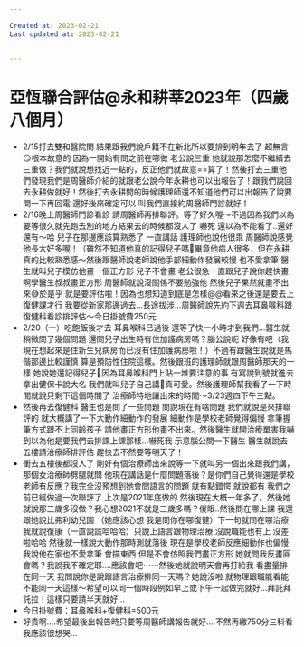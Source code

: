 ```yaml
---

Created at: 2023-02-21
Last updated at: 2023-02-21


---
```


# 亞恆聯合評估@永和耕莘2023年（四歲八個月）


* 2/15打去雙和醫院問 結果跟我們說戶籍不在新北所以要排到明年去了 超無言😏根本故意的 因為一開始有問之前在哪做 老公說三重 她就說那怎麼不繼續去三重做？我們就說想找近一點的，反正他們就故意==算了！然後打去三重他們發現我們是周醫師介紹的就跟老公說今年永耕也可以出報告了！跟我們說回去永耕做就好！然後打去永耕問的時候護理師還不知道他們可以出報告了說要問一下再回電 還好後來確定可以 叫我們直接約周醫師門診就好！
* 2/16晚上周醫師門診看診 請周醫師再排聯評。等了好久喔～不過因為我們以為要等很久就先跑去別的地方結果去的時候都沒人了 嚇死 還以為不能看了..還好還有～哈 兒子在那邊應該算熟悉了 一直講話 護理師也說他很乖 周醫師說感覺他長大好多喔！（雖然不知道他真的記得兒子嗎🤣畢竟他病人很多，但在永耕真的比較熟悉感～然後跟醫師說老師說他手部細動作發展較慢 也不愛拿筆 醫生就叫兒子模仿他畫一個正方形 兒子不會畫 老公很急一直跟兒子說你趕快畫啊學醫生叔叔畫正方形 周醫師就說沒關係不要勉強他 然後兒子果然就畫不出來😅於是乎 就是要評估啦！因為也想知道到底是怎樣@@看來之後還是要去上復健課才行 我要從新家那邊過去…長途拔涉…周醫師說先約下週去耳鼻喉科跟復健科看診排評估～今日掛號費250元
* 2/20（一）吃飽飯後才去 耳鼻喉科已過後 還等了快一小時才到我們…醫生就稍微問了幾個問題 還問兒子出生時有住加護病房嗎？腦公說呃 好像有吧（我現在想起來是住新生兒病房而已沒有住加護病房啦！）不過有跟醫生說就是馬偕那邊比較謹慎 算是預防性住院這樣。然後跟班的護理師就跟周醫師那天的一樣 她說她還記得兒子🤣因為耳鼻喉科門上貼一堆要注意的事 有寫說到號就進去拿出健保卡說大名 我們就叫兒子自己講🤣真可愛。然後護理師幫我看了一下時間就說只剩下這個時間了 治療師特地讓出來的時間～3/23週四下午三點。
* 然後再去復健科 醫生也是問了一些問題 問說現在有啥問題 我們就說是來排聯評的 就大概講了一下大動作細動作的發展 細動作是學校老師覺得偏慢 拿筆握筆方式跟不上同齡孩子 請他畫正方形他畫不出來。然後醫生就開治療單害我嚇到以為他是要我們去排課上課那樣…嚇死我 示意腦公問一下醫生 醫生就說去五樓請治療師排評估 趕快去不然要等明天了！
* 衝去五樓後都沒人了 剛好有個治療師出來說等一下就叫另一個出來跟我們講，那個女治療師劈腿就問 他現在講話是什麼問題落後？是你們自己覺得還是學校老師有反應？我完全沒預想到她會問語言的問題 就有點錯愕 就說都有 我們之前已經做過一次聯評了 上次是2021年底做的 然後現在大概一年多了。然後她就說那三歲多沒做？我心想2021不就是三歲多嗎？傻眼..然後問在哪上課 我還跟她說比弗利幼兒園 （她應該心想 我是問你在哪復健）下一句就問在哪治療 我就說復康（一直說謊哈哈哈）只說上語言跟物理治療 沒說職能也有上 沒差啦哈哈 然後就一樣說大動作那時測就落後 現在是學校老師反應細動作也偏慢 我說他在家也不愛拿筆 會描東西 但是不會仿照我們畫正方形 她就問我反畫圓會嗎？我說我不確定耶….應該會吧⋯⋯然後她就說明天會再打給我 看盡量排在同一天 我問說你是說跟語言治療排同一天嗎？她說沒啦 就物理跟職能看能不能同一天這樣～希望可以同一個時段例如早上或下午一起做完就好…拜託拜託拉！這樣只要請半天就好…
* 今日掛號費：耳鼻喉科+復健科=500元
* 好貴啊….希望最後出報告時只要等周醫師講報告就好….不然再繳750分三科看我應該很想哭…

